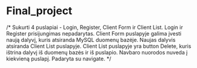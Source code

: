 # Final_project

/* Sukurti 4 puslapiai - Login, Register, Client Form ir Client List. Login ir Register prisijungimas nepadarytas. 
Client Form puslapyje galima įvesti naują dalyvį, kuris atsiranda MySQL duomenų bazėje. 
Naujas dalyvis atsiranda Client List puslapyje. 
Client List puslapyje yra button Delete, kuris ištrina dalyvį iš duomenų bazės ir iš puslapio. 
Navbaro nuorodos nuveda į kiekvieną puslapį. Padaryta su navigate. */